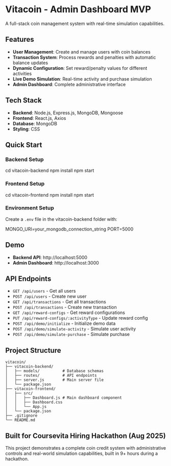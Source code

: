 # Vitacoin - Admin Dashboard MVP

A full-stack coin management system with real-time simulation capabilities.

## Features

- **User Management**: Create and manage users with coin balances
- **Transaction System**: Process rewards and penalties with automatic balance updates
- **Dynamic Configuration**: Set reward/penalty values for different activities
- **Live Demo Simulation**: Real-time activity and purchase simulation
- **Admin Dashboard**: Complete administrative interface

## Tech Stack

- **Backend**: Node.js, Express.js, MongoDB, Mongoose
- **Frontend**: React.js, Axios
- **Database**: MongoDB
- **Styling**: CSS

## Quick Start

### Backend Setup

cd vitacoin-backend
npm install
npm start


### Frontend Setup

cd vitacoin-frontend
npm install
npm start


### Environment Setup
Create a `.env` file in the vitacoin-backend folder with:

MONGO_URI=your_mongodb_connection_string
PORT=5000


## Demo

- **Backend API**: http://localhost:5000
- **Admin Dashboard**: http://localhost:3000

## API Endpoints

- `GET /api/users` - Get all users
- `POST /api/users` - Create new user
- `GET /api/transactions` - Get all transactions
- `POST /api/transactions` - Create new transaction
- `GET /api/reward-configs` - Get reward configurations
- `PUT /api/reward-configs/:activityType` - Update reward config
- `POST /api/demo/initialize` - Initialize demo data
- `POST /api/demo/simulate-activity` - Simulate user activity
- `POST /api/demo/simulate-purchase` - Simulate purchase

## Project Structure

```
vitacoin/
├── vitacoin-backend/
│   ├── models/          # Database schemas
│   ├── routes/          # API endpoints
│   ├── server.js        # Main server file
│   └── package.json
├── vitacoin-frontend/
│   ├── src/
│   │   ├── Dashboard.js # Main dashboard component
│   │   ├── Dashboard.css
│   │   └── App.js
│   └── package.json
├── .gitignore
└── README.md
```

## Built for Coursevita Hiring Hackathon (Aug 2025)

This project demonstrates a complete coin credit system with administrative controls and real-world simulation capabilities, built in 9+ hours during a hackathon.


